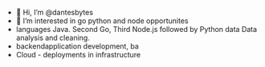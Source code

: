 - 👋 Hi, I’m @dantesbytes
- 👀 I’m interested in go python and node opportunites
- languages Java. Second Go, Third Node.js followed by Python data Data analysis  and cleaning.
- backendapplication development, ba
- Cloud - deployments in infrastructure 
  


<!---
dantesbytes/dantesbytes is a ✨ special ✨ repository because its `README.md` (this file) appears on your GitHub profile.
You can click the Preview link to take a look at your changes.
--->
